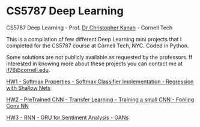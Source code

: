 # CS5787 Deep Learning

CS5787 Deep Learning - Prof. [Dr Christopher Kanan](https://chriskanan.com/) - Cornell Tech

This is a compilation of few different Deep Learning mini projects that I completed for the CS5787 course at Cornell Tech, NYC. Coded in Python.

Some solutions are not publicly available as requested by the professors. If interested in knowing more about these projects you can contact me at if76@cornell.edu.

[HW1 - Softmax Properties - Softmax Classifier Implementation - Regression with Shallow Nets](https://github.com/IreneFP/CS5787-Deep-Learning/tree/master/HW1%20-%20Softmax%20Properties%20-%20Softmax%20Classifier%20Implementation%20-%20Regression%20with%20Shallow%20Nets)

[HW2 - PreTrained CNN - Transfer Learning - Training a small CNN - Fooling Conv NN](https://github.com/IreneFP/CS5787-Deep-Learning/tree/master/HW2%20-%20PreTrained%20CNN%20-%20Transfer%20Learning%20-%20Training%20a%20small%20CNN%20-%20Fooling%20Conv%20NN)

[HW3 - RNN - GRU for Sentiment Analysis - GANs](https://github.com/IreneFP/CS5787-Deep-Learning/tree/master/HW3%20-%20RNN%20-%20GRU%20for%20Sentiment%20Analysis%20-%20GANs)
